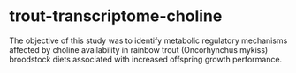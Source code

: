 # trout-transcriptome-choline
The objective of this study was to identify metabolic regulatory mechanisms affected by choline availability in rainbow trout (Oncorhynchus mykiss) broodstock diets associated with increased offspring growth performance.
